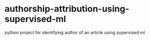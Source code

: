 # authorship-attribution-using-supervised-ml
python project for identifying author of an article using supervised ml
